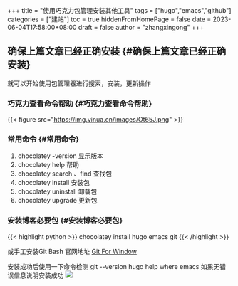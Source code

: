 +++
title = "使用巧克力包管理安装其他工具"
tags = ["hugo","emacs","github"]
categories = ["建站"]
toc = true
hiddenFromHomePage = false
date = 2023-06-04T17:58:00+08:00
draft = false
author = "zhangxingong"
+++

## 确保上篇文章已经正确安装 {#确保上篇文章已经正确安装}

就可以开始使用包管理器进行搜索，安装，更新操作


### 巧克力查看命令帮助 {#巧克力查看命令帮助}

{{< figure src="https://img.vinua.cn/images/Ot65J.png" >}}


### 常用命令 {#常用命令}

1.  chocolatey -version 显示版本
2.  chocolatey help 帮助
3.  chocolatey search 、find 查找包
4.  chocolatey install 安装包
5.  chocolatey uninstall 卸载包
6.  chocolatey upgrade 更新包


### 安装博客必要包 {#安装博客必要包}

{{< highlight python >}}
chocolatey install hugo emacs git
{{< /highlight >}}

或手工安装Git Bash 官网地址
[Git For Window](https://gitforwindows.org/)

安装成功后使用一下命令检测
git --version
hugo help
where emacs
如果无错误信息说明安装成功
![](https://img.vinua.cn/images/OtSUK.png)
